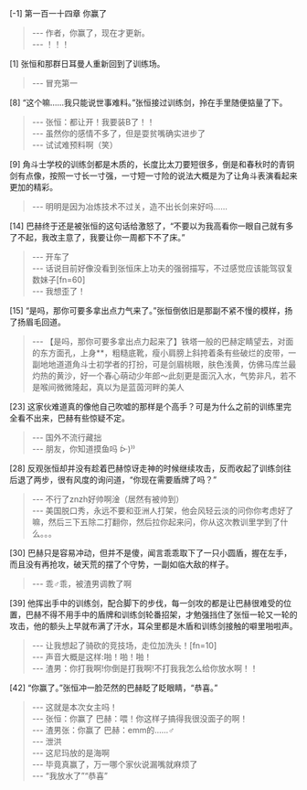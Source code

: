 
[-1] 第一百一十四章 你赢了
>--- 作者，你赢了，现在才更新。<br>
>--- ！！！<br>

[1] 张恒和那群日耳曼人重新回到了训练场。
>--- 冒充第一<br>

[8] “这个嘛……我只能说世事难料。”张恒接过训练剑，拎在手里随便掂量了下。
>--- 张恒：都让开！我要装B了！！<br>
>--- 虽然你的感情不多了，但是耍贫嘴确实进步了<br>
>--- 试试难预料啊（笑）<br>

[9] 角斗士学校的训练剑都是木质的，长度比太刀要短很多，倒是和春秋时的青铜剑有点像，按照一寸长一寸强，一寸短一寸险的说法大概是为了让角斗表演看起来更加的精彩。
>--- 明明是因为冶炼技术不过关，造不出长剑来好吗……<br>

[14] 巴赫终于还是被张恒的这句话给激怒了，“不要以为我高看你一眼自己就有多了不起，我改主意了，我要让你一周都下不了床。”
>--- 开车了<br>
>--- 话说目前好像没看到张恒床上功夫的强弱描写，不过感觉应该能驾驭复数妹子[fn=60]<br>
>--- 我想歪了！<br>

[15] “是吗，那你可要多拿出点力气来了。”张恒倒依旧是那副不紧不慢的模样，扬了扬眉毛回道。
>--- 【是吗，那你可要多拿出点力起来了】铁塔一般的巴赫定睛望去，对面的东方面孔，上身**，粗糙底靴，瘦小肩膀上斜挎着条有些破烂的皮带，一副地地道道角斗士初学者的打扮，可是剑眉桃眼，肤色浅黄，仿佛马库兰最灼热的黄沙，好一个春心萌动少年郎～此刻更是面沉入水，气势非凡，若不是喉间微微隆起，真以为是蓝茵河畔的美人<br>

[23] 这家伙难道真的像他自己吹嘘的那样是个高手？可是为什么之前的训练里完全看不出来，巴赫有些惊疑不定。
>--- 国外不流行藏拙<br>
>--- 朋友，你知道摸鱼吗 ᐕ)⁾⁾<br>

[28] 反观张恒却并没有趁着巴赫惊讶走神的时候继续攻击，反而收起了训练剑往后退了两步，很有风度的询问道，“你现在需要盾牌了吗？”
>--- 不行了znzh好帅啊淦（居然有被帅到）<br>
>--- 美国脱口秀，永远不要和亚洲人打架，他会风轻云淡的问你你考虑好了嘛，然后三下五除二打翻你，然后拉你起来问，你从这次教训里学到了什么。。。<br>

[30] 巴赫只是容易冲动，但并不是傻，闻言乖乖取下了一只小圆盾，握在左手，而且没有再抢攻，破天荒的摆了个守势，一副如临大敌的样子。
>--- 乖♂乖，被渣男调教了啊<br>

[39] 他挥出手中的训练剑，配合脚下的步伐，每一剑攻的都是让巴赫很难受的位置，巴赫不得不用手中的盾牌和训练剑轮番招架，才勉强挡住了张恒一轮又一轮的攻击，他的额头上早就布满了汗水，耳朵里都是木盾和训练剑接触的噼里啪啦声。
>--- 让我想起了骑砍的竞技场，走位加洗头！[fn=10]<br>
>--- 声音大概是这样:啪！啪！啪！<br>
>--- 渣男：你打我啊!你倒是打我啊!不打我我怎么给你放水啊！！<br>

[42] “你赢了。”张恒冲一脸茫然的巴赫眨了眨眼睛，“恭喜。”
>--- 这就是本次女主吗！<br>
>--- 张恒：你赢了
巴赫：喂！你这样子搞得我很没面子的啊！<br>
>--- 渣男张：你赢了
巴赫：emm的......♂<br>
>--- 泄洪<br>
>--- 这尼玛放的是海啊<br>
>--- 毕竟真赢了，万一哪个家伙说漏嘴就麻烦了<br>
>--- “我放水了”“恭喜”<br>
